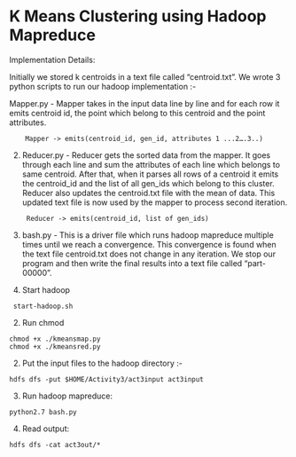 # K Means Clustering using Hadoop Mapreduce

Implementation Details: 

Initially we stored k centroids in a text file called “centroid.txt”. We wrote 3 python scripts to run our hadoop implementation :-

Mapper.py - Mapper takes in the input data line by line and for each row it emits centroid id, the point which belong to this centroid and the point attributes.

		Mapper -> emits(centroid_id, gen_id, attributes 1 ...2….3..)

2) Reducer.py - Reducer gets the sorted data from the mapper. It goes through each line and sum the attributes of each line which belongs to same centroid. After that, when it parses all rows of a centroid it emits the centroid_id and the list of all gen_ids which belong to this cluster. Reducer also updates the centroid.txt file with the mean of data. This updated text file is now used by the mapper to process second iteration.

		Reducer -> emits(centroid_id, list of gen_ids)

3) bash.py - This is a driver file which runs hadoop mapreduce multiple times until we reach a convergence. This convergence is found when the text file centroid.txt does not change in any iteration. We stop our program and then write the final results into a text file called “part-00000”.


1) Start hadoop
```
 start-hadoop.sh
```
2) Run chmod
```
chmod +x ./kmeansmap.py
chmod +x ./kmeansred.py
```
2) Put the input files to the hadoop directory :-
```
hdfs dfs -put $HOME/Activity3/act3input act3input
```
3) Run hadoop mapreduce:
```
python2.7 bash.py
```
4) Read output:
```
hdfs dfs -cat act3out/*
```
